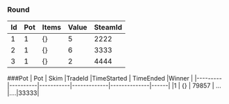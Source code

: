 ### Round 
|Id       | Pot 	|Items |Value|SteamId|
|---------|---------	|----	|---- |------|
|   1     |    1     	|	{}    |  5   |2222|
|   2     |    1     	|	 {}   |  6   |3333|
|   3     |     1 	  |	 {}   |  2   |4444|


###Pot
| Pot  | Skim    |TradeId    |TimeStarted  | TimeEnded 	|Winner 	|
|---------|----------|-----------|-------------|--------------|------|
|1        | {}        | 79857   | ...         |....|33333|
